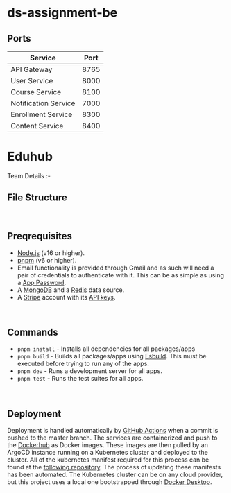 # ds-assignment-be

## Ports
| Service              | Port |
|----------------------|------|
| API Gateway          | 8765 |
| User Service         | 8000 |
| Course Service       | 8100 |
| Notification Service | 7000 |
| Enrollment Service   | 8300 |
| Content Service      | 8400 |

# Eduhub

Team Details :- 


## File Structure


</br>

## Preqrequisites

- [Node.js](https://nodejs.org/en/) (v16 or higher).
- [pnpm](https://pnpm.io) (v6 or higher).
- Email functionality is provided through Gmail and as such will need a pair of credentials to authenticate with it. This can be as simple as using a [App Password](https://support.google.com/accounts/answer/185833?hl=en).
- A [MongoDB](https://www.mongodb.com/) and a [Redis](https://redis.io/) data source.
- A [Stripe](https://stripe.com/) account with its [API keys](https://stripe.com/docs/keys).

</br>

## Commands

- `pnpm install` - Installs all dependencies for all packages/apps
- `pnpm build` - Builds all packages/apps using [Esbuild](https://esbuild.github.io/). This must be executed before trying to run any of the apps.
- `pnpm dev` - Runs a development server for all apps.
- `pnpm test` - Runs the test suites for all apps.

</br>

## Deployment

Deployment is handled automatically by [GitHub Actions](.github\workflows\release.yml) when a commit is pushed to the master branch. The services are containerized and push to the [Dockerhub](https://hub.docker.com) as Docker images. These images are then pulled by an ArgoCD instance running on a Kubernetes cluster and deployed to the cluster. All of the kubernetes manifest required for this process can be found at the [following repository](https://github.com/Y3S2-Semester/kube-config). The process of updating these manifests has been automated. The Kubernetes cluster can be on any cloud provider, but this project uses a local one bootstrapped through [Docker Desktop](https://www.docker.com/products/docker-desktop).
